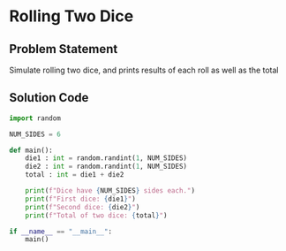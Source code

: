 # Rolling Two Dice

## Problem Statement 

Simulate rolling two dice, and prints results of each roll as well as the total

## Solution Code

```python
import random

NUM_SIDES = 6

def main():
    die1 : int = random.randint(1, NUM_SIDES)
    die2 : int = random.randint(1, NUM_SIDES)
    total : int = die1 + die2

    print(f"Dice have {NUM_SIDES} sides each.")
    print(f"First dice: {die1}")
    print(f"Second dice: {die2}")
    print(f"Total of two dice: {total}")

if __name__ == "__main__":
    main()